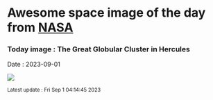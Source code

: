 
# Awesome space image of the day from [NASA](https://api.nasa.gov/)

### Today image : The Great Globular Cluster in Hercules
Date : 2023-09-01

![](https://apod.nasa.gov/apod/image/2309/M13-totale-en-cours-crop8_1024.jpg)

<small>Latest update : Fri Sep  1 04:14:45 2023</small>
        